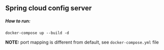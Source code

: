 ## Spring cloud config server

##### How to run:
```shell script
docker-compose up --build -d
```
**NOTE:** port mapping is different from default, see `docker-compose.yml` file